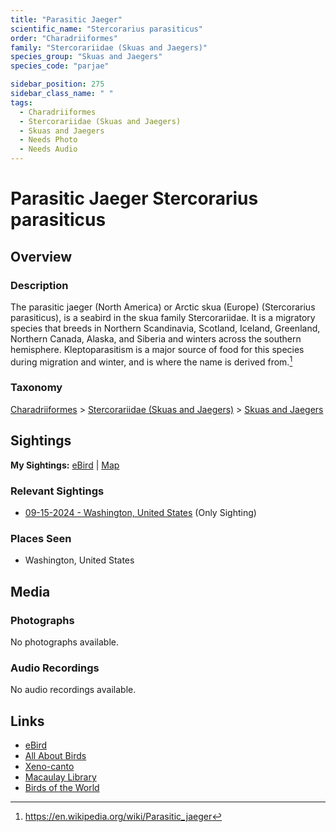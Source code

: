 ```yaml
---
title: "Parasitic Jaeger"
scientific_name: "Stercorarius parasiticus"
order: "Charadriiformes"
family: "Stercorariidae (Skuas and Jaegers)"
species_group: "Skuas and Jaegers"
species_code: "parjae"

sidebar_position: 275
sidebar_class_name: " "
tags: 
  - Charadriiformes
  - Stercorariidae (Skuas and Jaegers)
  - Skuas and Jaegers
  - Needs Photo
  - Needs Audio
---
```


# Parasitic Jaeger <span className='sci_name'>Stercorarius parasiticus</span>

## Overview

### Description
The parasitic jaeger (North America) or Arctic skua (Europe) (Stercorarius parasiticus), is a seabird in the skua family Stercorariidae. It is a migratory species that breeds in Northern Scandinavia, Scotland, Iceland, Greenland, Northern Canada, Alaska, and Siberia and winters across the southern hemisphere. Kleptoparasitism is a major source of food for this species during migration and winter, and is where the name is derived from.[^1]

[^1]: https://en.wikipedia.org/wiki/Parasitic_jaeger

### Taxonomy
[Charadriiformes](/tags/charadriiformes) > [Stercorariidae (Skuas and Jaegers)](/tags/stercorariidae-skuas-and-jaegers) > [Skuas and Jaegers](/tags/skuas-and-jaegers)


## Sightings

**My Sightings:** [eBird](https://ebird.org/lifelist?r=world&time=life&spp=parjae) | [Map](/map?species_code=parjae)

### Relevant Sightings

* [09-15-2024 - Washington, United States](https://ebird.org/checklist/S195264549) (Only Sighting)

### Places Seen

* Washington, United States



## Media
### Photographs
No photographs available.

### Audio Recordings
No audio recordings available.

## Links
* [eBird](https://ebird.org/species/parjae) 
* [All About Birds](https://www.allaboutbirds.org/guide/parjae) 
* [Xeno-canto](https://www.xeno-canto.org/species/stercorarius-parasiticus) 
* [Macaulay Library](https://search.macaulaylibrary.org/catalog?taxonCode=parjae&sort=rating_rank_desc)
* [Birds of the World](https://birdsoftheworld.org/bow/species/parjae)
